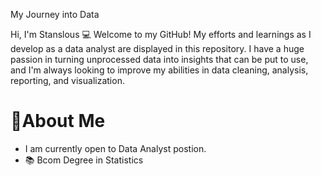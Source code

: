 My Journey into Data


Hi, I'm Stanslous 💻 Welcome to my GitHub! 
My efforts and learnings as I develop as a data analyst are displayed in this repository. I have a huge passion in turning unprocessed data into insights that can be put to use, and I'm always looking to improve my abilities in data cleaning, analysis, reporting, and visualization.

# 👤About Me

   * I am currently open to Data Analyst postion.
   * 📚 Bcom Degree in Statistics
